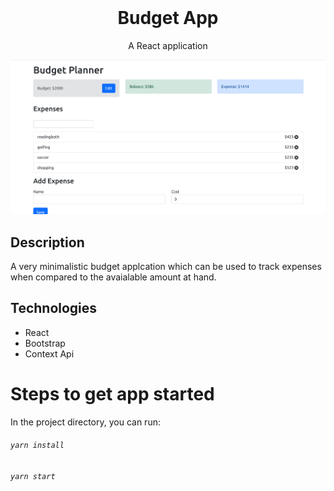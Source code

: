 <br />
<p align="center">
  <h1 align="center"> Budget App</h1>
 
  <p align="center">
    A React application
  </p>
  <img src="src/assets/images/screenshot.png" alt="facebook-project">
</p>

## Description 
A very minimalistic budget applcation which can be used to track expenses when compared to the avaialable amount at hand.

## Technologies

- React 
- Bootstrap
- Context Api

# Steps to get app started

In the project directory, you can run:

###### `yarn install`

###### `yarn start`

